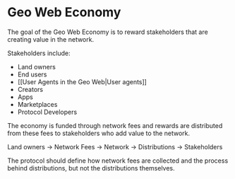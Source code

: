 # Geo Web Economy

The goal of the Geo Web Economy is to reward stakeholders that are creating value in the network.

Stakeholders include:
- Land owners
- End users
- [[User Agents in the Geo Web|User agents]]
- Creators
- Apps
- Marketplaces
- Protocol Developers

The economy is funded through network fees and rewards are distributed from these fees to stakeholders who add value to the network.

Land owners -> Network Fees -> Network -> Distributions -> Stakeholders

The protocol should define how network fees are collected and the process behind distributions, but not the distributions themselves.